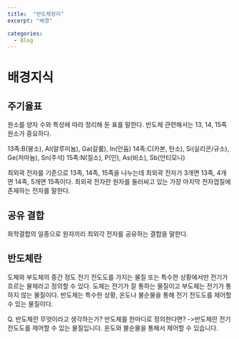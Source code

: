 ```yaml
---
title:  "반도체정리"
excerpt: "배경"

categories:
  - Blog
---
```


# 배경지식

## 주기율표
원소를 양자 수와 특성에 따라 정리해 둔 표를 말한다. 반도체 관련해서는 13, 14, 15족 원소가 중요하다.

13족:B(붕소), Al(알루미늄), Ga(갈륨), In(인듐)
14족:C(카본, 탄소), Si(실리콘/규소), Ge(저마늄), Sn(주석)
15족:N(질소), P(인), As(비소), Sb(안티모니)

최외곽 전자를 기준으로 13족, 14족, 15족을 나누는데 최외곽 전자가 3개면 13족, 4개면 14족, 5개면 15족이다.
최외곽 전자란 원자를 둘러싸고 있는 가장 마지막 전자껍질에 존재하는 전자를 말한다.

## 공유 결합
화학결합의 일종으로 원자끼리 최외각 전자를 공유하는 결합을 말한다.

## 반도체란
도체와 부도체의 중간 정도 전기 전도도를 가지는 물질 또는 특수한 상황에서만 전기가 흐르는 물체라고 정의할 수 있다. 도체는 전기가 잘 통하는 물질이고 부도체는 전기가 통하지 않는 물질이다.
반도체는 특수한 상황, 온도나 불순물을 통해 전기 전도도를 제어할 수 있는 물질이다.

Q. 반도체란 무엇이라고 생각하는가? 반도체를 한마디로 정의한다면?
->반도체란 전기 전도도를 제어할 수 있는 물질입니다. 온도와 불순물을 통해서 제어할 수 있습니다.
